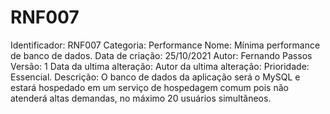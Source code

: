 # RNF007

Identificador: RNF007
Categoria: Performance
Nome: Mínima performance de banco de dados.
Data de criação: 25/10/2021
Autor: Fernando Passos
Versão: 1
Data da ultima alteração:
Autor da ultima alteração:
Prioridade: Essencial.
Descrição: O banco de dados da aplicação será o MySQL e estará hospedado em um serviço de hospedagem comum pois não atenderá altas demandas, no máximo 20 usuários simultâneos.
